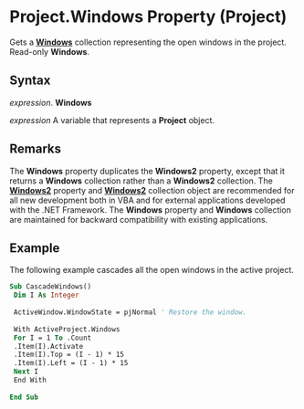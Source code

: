 
# Project.Windows Property (Project)

Gets a  **[Windows](6fc70ece-0257-5565-907b-e0e7a6770980.md)** collection representing the open windows in the project. Read-only **Windows**.


## Syntax

 _expression_. **Windows**

 _expression_ A variable that represents a **Project** object.


## Remarks

The  **Windows** property duplicates the **Windows2** property, except that it returns a **Windows** collection rather than a **Windows2** collection. The **[Windows2](038d051c-769d-3a14-c884-7b4b669d3cc8.md)** property and **[Windows2](a58383c6-12c7-81b3-10e8-81ba9180404c.md)** collection object are recommended for all new development both in VBA and for external applications developed with the .NET Framework. The **Windows** property and **Windows** collection are maintained for backward compatibility with existing applications.


## Example

The following example cascades all the open windows in the active project.


```vb
Sub CascadeWindows() 
 Dim I As Integer 
 
 ActiveWindow.WindowState = pjNormal ' Restore the window. 
 
 With ActiveProject.Windows 
 For I = 1 To .Count 
 .Item(I).Activate 
 .Item(I).Top = (I - 1) * 15 
 .Item(I).Left = (I - 1) * 15 
 Next I 
 End With 
 
End Sub
```

